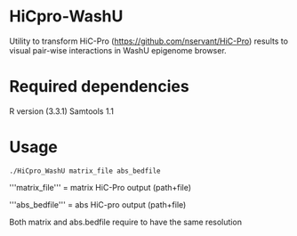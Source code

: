 # HiCpro-WashU
Utility to transform HiC-Pro (https://github.com/nservant/HiC-Pro) results to visual pair-wise interactions in WashU epigenome browser. 

# Required dependencies

R version (3.3.1)
Samtools 1.1

# Usage 

```./HiCpro_WashU matrix_file abs_bedfile```

'''matrix_file''' =  matrix HiC-Pro output (path+file) 

'''abs_bedfile''' = abs HiC-pro output (path+file) 

Both matrix and abs.bedfile require to have the same resolution



